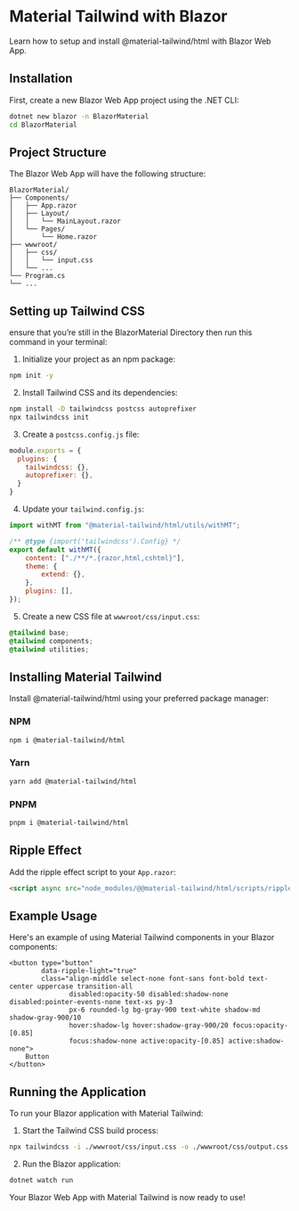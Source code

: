 # Material Tailwind with Blazor

Learn how to setup and install @material-tailwind/html with Blazor Web App.

## Installation

First, create a new Blazor Web App project using the .NET CLI:

```bash
dotnet new blazor -n BlazorMaterial
cd BlazorMaterial
```

## Project Structure

The Blazor Web App will have the following structure:

```
BlazorMaterial/
├── Components/
│   ├── App.razor
│   ├── Layout/
│   │   └── MainLayout.razor
│   └── Pages/
│       └── Home.razor
├── wwwroot/
│   ├── css/
│   │   └── input.css
│   └── ...
└── Program.cs
└── ...
```

## Setting up Tailwind CSS

ensure that you’re still in the BlazorMaterial Directory then run this command in your terminal:

1. Initialize your project as an npm package:

```bash
npm init -y
```

2. Install Tailwind CSS and its dependencies:

```bash
npm install -D tailwindcss postcss autoprefixer
npx tailwindcss init
```

3. Create a `postcss.config.js` file:

```javascript
module.exports = {
  plugins: {
    tailwindcss: {},
    autoprefixer: {},
  }
}
```

4. Update your `tailwind.config.js`:

```javascript
import withMT from "@material-tailwind/html/utils/withMT";

/** @type {import('tailwindcss').Config} */
export default withMT({
    content: ["./**/*.{razor,html,cshtml}"],
    theme: {
        extend: {},
    },
    plugins: [],
});
```

5. Create a new CSS file at `wwwroot/css/input.css`:

```css
@tailwind base;
@tailwind components;
@tailwind utilities;
```

## Installing Material Tailwind

Install @material-tailwind/html using your preferred package manager:

### NPM
```bash
npm i @material-tailwind/html
```

### Yarn
```bash
yarn add @material-tailwind/html
```

### PNPM
```bash
pnpm i @material-tailwind/html
```

## Ripple Effect

Add the ripple effect script to your `App.razor`:

```html
<script async src="node_modules/@@material-tailwind/html/scripts/ripple.js"></script>
```

## Example Usage

Here's an example of using Material Tailwind components in your Blazor components:

```razor
<button type="button"
        data-ripple-light="true"
        class="align-middle select-none font-sans font-bold text-center uppercase transition-all 
               disabled:opacity-50 disabled:shadow-none disabled:pointer-events-none text-xs py-3 
               px-6 rounded-lg bg-gray-900 text-white shadow-md shadow-gray-900/10 
               hover:shadow-lg hover:shadow-gray-900/20 focus:opacity-[0.85] 
               focus:shadow-none active:opacity-[0.85] active:shadow-none">
    Button
</button>
```

## Running the Application

To run your Blazor application with Material Tailwind:

1. Start the Tailwind CSS build process:
```bash
npx tailwindcss -i ./wwwroot/css/input.css -o ./wwwroot/css/output.css --watch
```

2. Run the Blazor application:
```bash
dotnet watch run
```

Your Blazor Web App with Material Tailwind is now ready to use!

